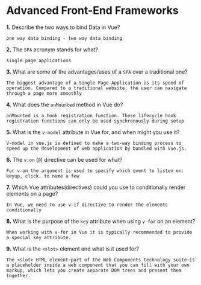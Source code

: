 # Advanced Front-End Frameworks


**1.** Describe the two ways to bind Data in Vue?
<!-- enter you answer in the space below -->
```
one way data binding - two way data binding
```

**2.** The `SPA` acronym stands for what?
<!-- enter you answer in the space below -->
```
single page applications 
```
**3.** What are some of the advantages/uses of a `SPA` over a traditional one?
<!-- enter you answer in the space below -->
```
The biggest advantage of a Single Page Application is its speed of operation. Compared to a traditional website, the user can navigate through a page more smoothly
```
**4.** What does the `onMounted` method in Vue do?
<!-- enter you answer in the space below -->
```
onMounted is a hook registration function. These lifecycle hook registration functions can only be used synchronously during setup
```
**5.** What is the `v-model` attribute in Vue for, and when might you use it?
<!-- enter you answer in the space below -->
```
V-model in vue.js is defined to make a two-way binding process to speed up the development of web application by bundled with Vue.js.
```
**6.** The `v:on` (`@`) directive can be used for what?
<!-- enter you answer in the space below -->
```
For v-on the argument is used to specify which event to listen on: keyup, click, to name a few
```
**7.** Which Vue attributes(directives) could you use to conditionally render elements on a page?
<!-- enter you answer in the space below -->
```
In Vue, we need to use v-if directive to render the elements conditionally
```
**8.** What is the purpose of the `key` attribute when using `v-for` on an element?
<!-- enter you answer in the space below -->
```
When working with v-for in Vue it is typically recommended to provide a special key attribute.
```
**9.** What is the `<slot>` element and what is it used for?
<!-- enter you answer in the space below -->
```
The <slot> HTML element—part of the Web Components technology suite—is a placeholder inside a web component that you can fill with your own markup, which lets you create separate DOM trees and present them together.
```